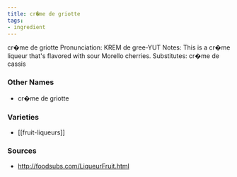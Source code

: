 ```yaml
---
title: cr�me de griotte
tags:
- ingredient
---
```

cr�me de griotte Pronunciation: KREM de gree-YUT Notes: This is a cr�me liqueur that's flavored with sour Morello cherries. Substitutes: cr�me de cassis

### Other Names

* cr�me de griotte

### Varieties

* [[fruit-liqueurs]]

### Sources
* http://foodsubs.com/LiqueurFruit.html
